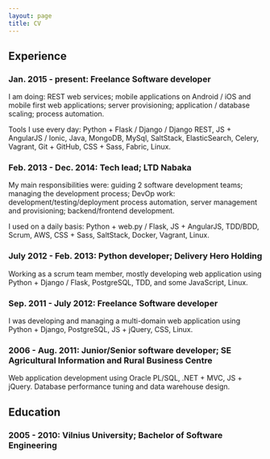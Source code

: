 ```yaml
---
layout: page
title: CV
---
```


## Experience

### Jan. 2015 - present: Freelance Software developer

I am doing: REST web services; mobile applications on Android / iOS and mobile first web applications; server provisioning; application / database scaling; process automation. 

Tools I use every day: Python + Flask / Django / Django REST, JS + AngularJS / Ionic, Java, MongoDB, MySql, SaltStack, ElasticSearch, Celery, Vagrant, Git + GitHub, 
CSS + Sass, Fabric, Linux.

### Feb. 2013 - Dec. 2014: Tech lead; LTD Nabaka

My main responsibilities were: guiding 2 software development teams; managing the development process; DevOp work: development/testing/deployment process automation, server management and provisioning; backend/frontend development. 

I used on a daily basis: Python + web.py / Flask, JS + AngularJS, TDD/BDD, Scrum, AWS, CSS + Sass, SaltStack, Docker, Vagrant, Linux.

### July 2012 - Feb. 2013: Python developer; Delivery Hero Holding

Working as a scrum team member, mostly developing web application using Python + Django / Flask, PostgreSQL, TDD, and some JavaScript, Linux. 

### Sep. 2011 - July 2012: Freelance Software developer

I was developing and managing a multi-domain web application using Python + Django, PostgreSQL, JS + jQuery, CSS, Linux.

### 2006 - Aug. 2011: Junior/Senior software developer; SE Agricultural Information and Rural Business Centre

Web application development using Oracle PL/SQL, .NET + MVC, JS + jQuery. Database performance tuning and data warehouse design.

## Education

### 2005 - 2010: Vilnius University; Bachelor of Software Engineering
